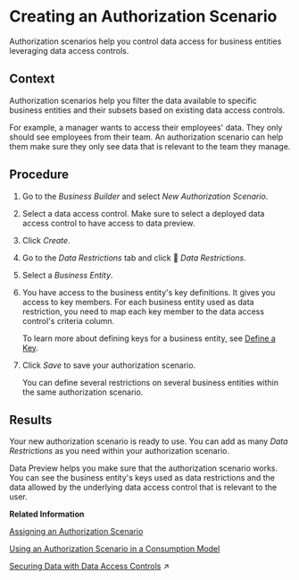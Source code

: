 <!-- loio167c05c673dc4715baba8d5d305abb1e -->

<link rel="stylesheet" type="text/css" href="../css/sap-icons.css"/>

# Creating an Authorization Scenario

Authorization scenarios help you control data access for business entities leveraging data access controls.



## Context

Authorization scenarios help you filter the data available to specific business entities and their subsets based on existing data access controls.

For example, a manager wants to access their employees' data. They only should see employees from their team. An authorization scenario can help them make sure they only see data that is relevant to the team they manage.



## Procedure

1.  Go to the *Business Builder* and select *New Authorization Scenario*.

2.  Select a data access control. Make sure to select a deployed data access control to have access to data preview.

3.  Click *Create*.

4.  Go to the *Data Restrictions* tab and click <span class="FPA-icons"></span> *Data Restrictions*.

5.  Select a *Business Entity*.

6.  You have access to the business entity's key definitions. It gives you access to key members. For each business entity used as data restriction, you need to map each key member to the data access control's criteria column.

    To learn more about defining keys for a business entity, see [Define a Key](define-a-key-9748bab.md).

7.  Click *Save* to save your authorization scenario.

    You can define several restrictions on several business entities within the same authorization scenario.




<a name="loio167c05c673dc4715baba8d5d305abb1e__result_jfz_zy3_qmb"/>

## Results

Your new authorization scenario is ready to use. You can add as many *Data Restrictions* as you need within your authorization scenario.

Data Preview helps you make sure that the authorization scenario works. You can see the business entity's keys used as data restrictions and the data allowed by the underlying data access control that is relevant to the user.

**Related Information**  


[Assigning an Authorization Scenario](assigning-an-authorization-scenario-2e62354.md "Once you've created an authorization scenario, you can assign it to a business entity to tailor data access to different business contexts.")

[Using an Authorization Scenario in a Consumption Model](using-an-authorization-scenario-in-a-consumption-model-54839e8.md "Choose from your business entities which authorization scenarios to use in a consumption model.")

[Securing Data with Data Access Controls](https://help.sap.com/viewer/9f36ca35bc6145e4acdef6b4d852d560/DEV_CURRENT/en-US/a032e51c730147c7a1fcac125b4cfe14.html "Data access controls allow you to apply row-level security to your objects. When a data access control is applied to a data layer view or a business layer object, any user viewing its data will see only the rows for which they are authorized, based on the specified criteria.") :arrow_upper_right:

